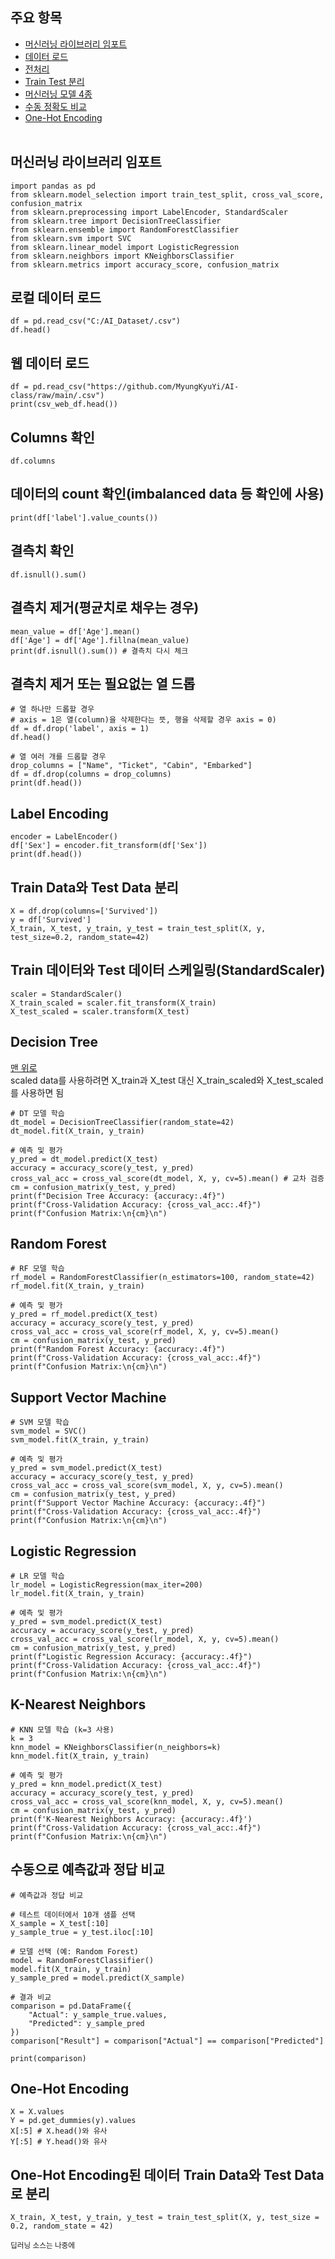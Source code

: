 ## 주요 항목
* [머신러닝 라이브러리 임포트](#머신러닝-라이브러리-임포트)
* [데이터 로드](#로컬-데이터-로드)
* [전처리](#결측치-확인)
* [Train Test 분리](#Train-Data와-Test-Data-분리)
* [머신러닝 모델 4종](#Decision-Tree)
* [수동 정확도 비교](#수동으로-예측값과-정답-비교)
* [One-Hot Encoding](#One-Hot-Encoding)
<br><br>
## 머신러닝 라이브러리 임포트
```
import pandas as pd
from sklearn.model_selection import train_test_split, cross_val_score, confusion_matrix
from sklearn.preprocessing import LabelEncoder, StandardScaler
from sklearn.tree import DecisionTreeClassifier
from sklearn.ensemble import RandomForestClassifier
from sklearn.svm import SVC
from sklearn.linear_model import LogisticRegression
from sklearn.neighbors import KNeighborsClassifier
from sklearn.metrics import accuracy_score, confusion_matrix
```
## 로컬 데이터 로드
```
df = pd.read_csv("C:/AI_Dataset/.csv")
df.head()
```
## 웹 데이터 로드
```
df = pd.read_csv("https://github.com/MyungKyuYi/AI-class/raw/main/.csv")
print(csv_web_df.head())
```
## Columns 확인
```
df.columns
```
## 데이터의 count 확인(imbalanced data 등 확인에 사용)
```
print(df['label'].value_counts())
```
## 결측치 확인
```
df.isnull().sum()
```
## 결측치 제거(평균치로 채우는 경우)
```
mean_value = df['Age'].mean()
df['Age'] = df['Age'].fillna(mean_value)
print(df.isnull().sum()) # 결측치 다시 체크
```
## 결측치 제거 또는 필요없는 열 드롭
```
# 열 하나만 드롭할 경우
# axis = 1은 열(column)을 삭제한다는 뜻, 행을 삭제할 경우 axis = 0)
df = df.drop('label', axis = 1)
df.head()
```
```
# 열 여러 개를 드롭할 경우
drop_columns = ["Name", "Ticket", "Cabin", "Embarked"]
df = df.drop(columns = drop_columns)
print(df.head())
```
## Label Encoding
```
encoder = LabelEncoder()
df['Sex'] = encoder.fit_transform(df['Sex'])
print(df.head())
```
## Train Data와 Test Data 분리
```
X = df.drop(columns=['Survived'])
y = df['Survived']
X_train, X_test, y_train, y_test = train_test_split(X, y, test_size=0.2, random_state=42)
```
## Train 데이터와 Test 데이터 스케일링(StandardScaler)
```
scaler = StandardScaler()
X_train_scaled = scaler.fit_transform(X_train)
X_test_scaled = scaler.transform(X_test)
```
## Decision Tree
[맨 위로](#주요-항목)  
scaled data를 사용하려면 X_train과 X_test 대신 X_train_scaled와 X_test_scaled를 사용하면 됨
```
# DT 모델 학습
dt_model = DecisionTreeClassifier(random_state=42)
dt_model.fit(X_train, y_train)

# 예측 및 평가
y_pred = dt_model.predict(X_test)
accuracy = accuracy_score(y_test, y_pred)
cross_val_acc = cross_val_score(dt_model, X, y, cv=5).mean() # 교차 검증
cm = confusion_matrix(y_test, y_pred)
print(f"Decision Tree Accuracy: {accuracy:.4f}")
print(f"Cross-Validation Accuracy: {cross_val_acc:.4f}")
print(f"Confusion Matrix:\n{cm}\n")
```
## Random Forest
```
# RF 모델 학습
rf_model = RandomForestClassifier(n_estimators=100, random_state=42)
rf_model.fit(X_train, y_train)

# 예측 및 평가
y_pred = rf_model.predict(X_test)
accuracy = accuracy_score(y_test, y_pred)
cross_val_acc = cross_val_score(rf_model, X, y, cv=5).mean()
cm = confusion_matrix(y_test, y_pred)
print(f"Random Forest Accuracy: {accuracy:.4f}")
print(f"Cross-Validation Accuracy: {cross_val_acc:.4f}")
print(f"Confusion Matrix:\n{cm}\n")
```
## Support Vector Machine
```
# SVM 모델 학습
svm_model = SVC()
svm_model.fit(X_train, y_train)

# 예측 및 평가
y_pred = svm_model.predict(X_test)
accuracy = accuracy_score(y_test, y_pred)
cross_val_acc = cross_val_score(svm_model, X, y, cv=5).mean()
cm = confusion_matrix(y_test, y_pred)
print(f"Support Vector Machine Accuracy: {accuracy:.4f}")
print(f"Cross-Validation Accuracy: {cross_val_acc:.4f}")
print(f"Confusion Matrix:\n{cm}\n")
```
## Logistic Regression
```
# LR 모델 학습
lr_model = LogisticRegression(max_iter=200)
lr_model.fit(X_train, y_train)

# 예측 및 평가
y_pred = svm_model.predict(X_test)
accuracy = accuracy_score(y_test, y_pred)
cross_val_acc = cross_val_score(lr_model, X, y, cv=5).mean()
cm = confusion_matrix(y_test, y_pred)
print(f"Logistic Regression Accuracy: {accuracy:.4f}")
print(f"Cross-Validation Accuracy: {cross_val_acc:.4f}")
print(f"Confusion Matrix:\n{cm}\n")
```
## K-Nearest Neighbors
```
# KNN 모델 학습 (k=3 사용)
k = 3
knn_model = KNeighborsClassifier(n_neighbors=k)
knn_model.fit(X_train, y_train)

# 예측 및 평가
y_pred = knn_model.predict(X_test)
accuracy = accuracy_score(y_test, y_pred)
cross_val_acc = cross_val_score(knn_model, X, y, cv=5).mean()
cm = confusion_matrix(y_test, y_pred)
print(f'K-Nearest Neighbors Accuracy: {accuracy:.4f}')
print(f"Cross-Validation Accuracy: {cross_val_acc:.4f}")
print(f"Confusion Matrix:\n{cm}\n")
```
## 수동으로 예측값과 정답 비교
```
# 예측값과 정답 비교

# 테스트 데이터에서 10개 샘플 선택
X_sample = X_test[:10]
y_sample_true = y_test.iloc[:10]

# 모델 선택 (예: Random Forest)
model = RandomForestClassifier()
model.fit(X_train, y_train)
y_sample_pred = model.predict(X_sample)

# 결과 비교
comparison = pd.DataFrame({
    "Actual": y_sample_true.values,
    "Predicted": y_sample_pred
})
comparison["Result"] = comparison["Actual"] == comparison["Predicted"]

print(comparison)
```
## One-Hot Encoding
```
X = X.values
Y = pd.get_dummies(y).values
X[:5] # X.head()와 유사
Y[:5] # Y.head()와 유사
```
## One-Hot Encoding된 데이터 Train Data와 Test Data로 분리
```
X_train, X_test, y_train, y_test = train_test_split(X, y, test_size = 0.2, random_state = 42)
```
<sub>딥러닝 소스는 나중에</sub>
